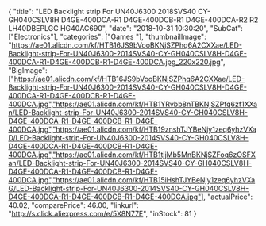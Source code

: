 {
	"title": "LED Backlight strip For UN40J6300 2018SVS40 CY-GH040CSLV8H D4GE-400DCA-R1 D4GE-400DCB-R1 D4GE-400DCA-R2 R2 LH40DBEPLGC HG40AC690",
	"date": "2018-10-31 10:30:20",
	"SubCat": ["Electronics"],
	"categories": ["Games "],
	"thumbnailImage": "https://ae01.alicdn.com/kf/HTB16JS9bVooBKNjSZPhq6A2CXXae/LED-Backlight-strip-For-UN40J6300-2014SVS40-CY-GH040CSLV8H-D4GE-400DCA-R1-D4GE-400DCB-R1-D4GE-400DCA.jpg_220x220.jpg",
	"BigImage": ["https://ae01.alicdn.com/kf/HTB16JS9bVooBKNjSZPhq6A2CXXae/LED-Backlight-strip-For-UN40J6300-2014SVS40-CY-GH040CSLV8H-D4GE-400DCA-R1-D4GE-400DCB-R1-D4GE-400DCA.jpg","https://ae01.alicdn.com/kf/HTB1YRvbb8nTBKNjSZPfq6zf1XXan/LED-Backlight-strip-For-UN40J6300-2014SVS40-CY-GH040CSLV8H-D4GE-400DCA-R1-D4GE-400DCB-R1-D4GE-400DCA.jpg","https://ae01.alicdn.com/kf/HTB19znshTJYBeNjy1zeq6yhzVXaD/LED-Backlight-strip-For-UN40J6300-2014SVS40-CY-GH040CSLV8H-D4GE-400DCA-R1-D4GE-400DCB-R1-D4GE-400DCA.jpg","https://ae01.alicdn.com/kf/HTB1tjjMb5MnBKNjSZFoq6zOSFXan/LED-Backlight-strip-For-UN40J6300-2014SVS40-CY-GH040CSLV8H-D4GE-400DCA-R1-D4GE-400DCB-R1-D4GE-400DCA.jpg","https://ae01.alicdn.com/kf/HTB15iHshTJYBeNjy1zeq6yhzVXaG/LED-Backlight-strip-For-UN40J6300-2014SVS40-CY-GH040CSLV8H-D4GE-400DCA-R1-D4GE-400DCB-R1-D4GE-400DCA.jpg"],
	"actualPrice": 40.02,
	"comparePrice": 46.00,
	"linkurl": "http://s.click.aliexpress.com/e/5X8N77E",
	"inStock": 81
}
